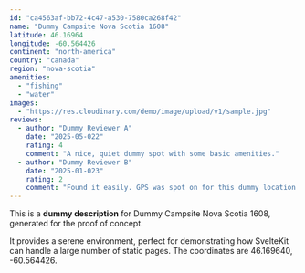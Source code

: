 ```yaml
---
id: "ca4563af-bb72-4c47-a530-7580ca268f42"
name: "Dummy Campsite Nova Scotia 1608"
latitude: 46.16964
longitude: -60.564426
continent: "north-america"
country: "canada"
region: "nova-scotia"
amenities:
  - "fishing"
  - "water"
images:
  - "https://res.cloudinary.com/demo/image/upload/v1/sample.jpg"
reviews:
  - author: "Dummy Reviewer A"
    date: "2025-05-022"
    rating: 4
    comment: "A nice, quiet dummy spot with some basic amenities."
  - author: "Dummy Reviewer B"
    date: "2025-01-023"
    rating: 2
    comment: "Found it easily. GPS was spot on for this dummy location."
---
```


This is a **dummy description** for Dummy Campsite Nova Scotia 1608, generated for the proof of concept.

It provides a serene environment, perfect for demonstrating how SvelteKit can handle a large number of static pages. The coordinates are 46.169640, -60.564426.
